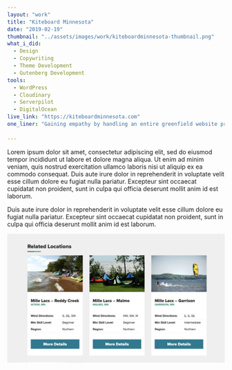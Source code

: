 ```yaml
---
layout: "work"
title: "Kiteboard Minnesota"
date: "2019-02-19"
thumbnail: "../assets/images/work/kiteboardminnesota-thumbnail.png"
what_i_did:
  - Design
  - Copywriting
  - Theme Development
  - Gutenberg Development
tools:
  - WordPress
  - Cloudinary
  - Serverpilot
  - DigitalOcean
live_link: "https://kiteboardminnesota.com"
one_liner: "Gaining empathy by handling an entire greenfield website process on my own."

---
```


Lorem ipsum dolor sit amet, consectetur adipiscing elit, sed do eiusmod tempor incididunt ut labore et dolore magna aliqua. Ut enim ad minim veniam, quis nostrud exercitation ullamco laboris nisi ut aliquip ex ea commodo consequat. Duis aute irure dolor in reprehenderit in voluptate velit esse cillum dolore eu fugiat nulla pariatur. Excepteur sint occaecat cupidatat non proident, sunt in culpa qui officia deserunt mollit anim id est laborum.

Duis aute irure dolor in reprehenderit in voluptate velit esse cillum dolore eu fugiat nulla pariatur. Excepteur sint occaecat cupidatat non proident, sunt in culpa qui officia deserunt mollit anim id est laborum.

![Webcam using PiCamera](../assets/images/work/kiteboardminnesota-cards.png)